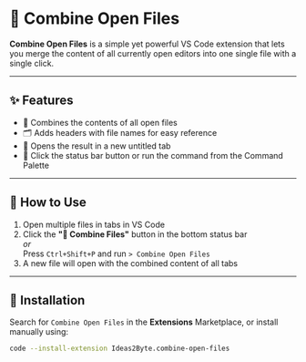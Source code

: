 # 🧩 Combine Open Files

**Combine Open Files** is a simple yet powerful VS Code extension that lets you merge the content of all currently open editors into one single file with a single click.

---

## ✨ Features

- 📝 Combines the contents of all open files
- 🗂️ Adds headers with file names for easy reference
- 📄 Opens the result in a new untitled tab
- 🧩 Click the status bar button or run the command from the Command Palette

---

## 🚀 How to Use

1. Open multiple files in tabs in VS Code
2. Click the **"🧩 Combine Files"** button in the bottom status bar  
   _or_  
   Press `Ctrl+Shift+P` and run `> Combine Open Files`
3. A new file will open with the combined content of all tabs

---

## 🧪 Installation

Search for `Combine Open Files` in the **Extensions** Marketplace, or install manually using:

```bash
code --install-extension Ideas2Byte.combine-open-files
